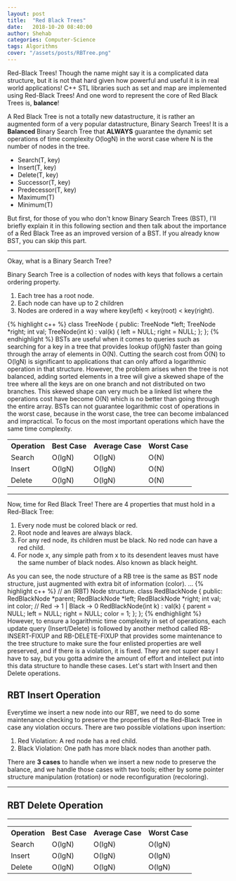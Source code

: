 ```yaml
---
layout: post
title:  "Red Black Trees"
date:   2018-10-20 08:40:00
author: Shehab
categories: Computer-Science
tags: Algorithms
cover: "/assets/posts/RBTree.png"
---
```


Red-Black Trees! Though the name might say it is a complicated data structure, but it is not that hard given how powerful and useful it is in real world applications! C++ STL libraries such as set and map are implemented using Red-Black Trees! And one word to represent the core of Red Black Trees is, <strong>balance</strong>!

A Red Black Tree is not a totally new datastructure, it is rather an augmented form of a very popular datastructure, Binary Search Trees! It is a <strong> Balanced </strong> Binary Search Tree that <strong>ALWAYS</strong> guarantee the dynamic set operations of time complexity O(logN) in the worst case where N is the number of nodes in the tree.
<ul>
	<li> Search(T, key)</li>
	<li> Insert(T, key)</li>
	<li> Delete(T, key)</li>
	<li> Successor(T, key)</li>
	<li> Predecessor(T, key)</li>
	<li> Maximum(T)</li>
	<li> Minimum(T)</li>
</ul>

But first, for those of you who don't know Binary Search Trees (BST), I'll briefly explain it in this following section and then talk about the importance of a Red Black Tree as an improved version of a BST. If you already know BST, you can skip this part. 

<hr> 
Okay, what is a Binary Search Tree?

Binary Search Tree is a collection of nodes with keys that follows a certain ordering property. 
<ol>
	<li>Each tree has a root node.</li>
	<li>Each node can have up to 2 children</li>
	<li>Nodes are ordered in a way where key(left) < key(root) < key(right).</li>
</ol>

{% highlight c++ %}
class TreeNode {
public:
	TreeNode *left;
	TreeNode *right;
	int val;
	TreeNode(int k) : val(k) {
		left = NULL;
		right = NULL;
	}; 
};
{% endhighlight %}
BSTs are useful when it comes to queries such as searching for a key in a tree that provides lookup of(lgN) faster than going through the array of elements in O(N). Cutting the search cost from O(N) to O(lgN) is significant to applications that can only afford a logarithmic operation in that structure. 
However, the problem arises when the tree is not balanced, adding sorted elements in a tree will give a skewed shape of the tree where all the keys are on one branch and not distributed on two branches. This skewed shape can very much be a linked list where the operations cost have become O(N) which is no better than going through the entire array. BSTs can not guarantee logarithmic cost of operations in the worst case, because in the worst case, the tree can become imbalanced and impractical. 
To focus on the most important operations which have the same time complexity. 
<table cellpadding="0" cellspacing="0">
	<tr>
		<th>Operation</th><th>Best Case</th><th>Average Case</th><th>Worst Case</th>
	</tr>
	<tr>
		<td>Search</td><td>O(lgN)</td><td>O(lgN)</td><td>O(N)</td>
	</tr>
	<tr>
		<td>Insert</td><td>O(lgN)</td><td>O(lgN)</td><td>O(N)</td>
	</tr>
	<tr>
		<td>Delete</td><td>O(lgN)</td><td>O(lgN)</td><td>O(N)</td>
	</tr>
</table>
<hr>
Now, time for Red Black Tree!
There are 4 properties that must hold in a Red-Black Tree:
<ol>
<li>Every node must be colored black or red.</li>
<li>Root node and leaves are always black.</li>
<li>For any red node, its children must be black. No red node can have a red child.</li>
<li>For node x, any simple path from x to its desendent leaves must have the same number of black nodes. Also known as black height.</li>
</ol>
As you can see, the node structure of a RB tree is the same as BST node structure, just augmented with extra bit of information (color).
...
{% highlight c++ %}
// an (RBT) Node structure.
class RedBlackNode {
public:
	RedBlackNode *parent;
	RedBlackNode *left;
	RedBlackNode *right;
	int val;
	int color;	// Red -> 1 | Black -> 0
	RedBlackNode(int k) : val(k) {
		parent = NULL;
		left = NULL;
		right = NULL;
		color = 1;
	};
};
{% endhighlight %}
However, to ensure a logarithmic time complexity in set of operations, each update query (Insert/Delete) is followed by another method called RB-INSERT-FIXUP and RB-DELETE-FIXUP that provides some maintenance to the tree structure to make sure the four enlisted properties are well preserved, and if there is a violation, it is fixed.
They are not super easy I have to say, but you gotta admire the amount of effort and intellect put into this data structure to handle these cases. Let's start with Insert and then Delete operations.
<h2>RBT Insert Operation</h2>
Everytime we insert a new node into our RBT, we need to do some maintenance checking to preserve the properties of the Red-Black Tree in case any violation occurs. There are two possible violations upon insertion:
<ol>
	<li>Red Violation: A red node has a red child.</li>
	<li>Black Violation: One path has more black nodes than another path.</li>
</ol>
There are <strong>3 cases</strong> to handle when we insert a new node to preserve the balance, and we handle those cases with two tools; either by some pointer structure manipulation (rotation) or node reconfiguration (recoloring).
<hr>
<h2>RBT Delete Operation</h2>
<hr>
<table cellpadding="0" cellspacing="0">
	<tr>
		<th>Operation</th><th>Best Case</th><th>Average Case</th><th>Worst Case</th>
	</tr>
	<tr>
		<td>Search</td><td>O(lgN)</td><td>O(lgN)</td><td>O(lgN)</td>
	</tr>
	<tr>
		<td>Insert</td><td>O(lgN)</td><td>O(lgN)</td><td>O(lgN)</td>
	</tr>
	<tr>
		<td>Delete</td><td>O(lgN)</td><td>O(lgN)</td><td>O(lgN)</td>
	</tr>
</table>